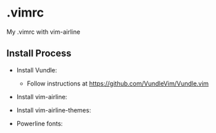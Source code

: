 # .vimrc
My .vimrc with vim-airline


## Install Process

 * Install Vundle:
   
   - Follow instructions at https://github.com/VundleVim/Vundle.vim
   
 * Install vim-airline:
 
 * Install vim-airline-themes:
 
 * Powerline fonts:
